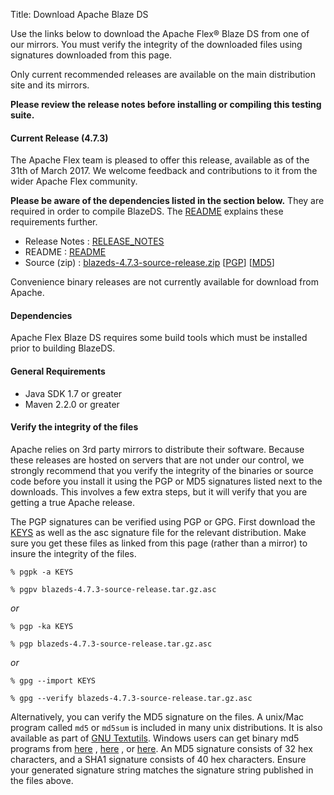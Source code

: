 Title:  Download Apache Blaze DS

Use the links below to download the Apache Flex® Blaze DS from one of our mirrors. You must verify the integrity of the downloaded files using signatures downloaded from this page.

Only current recommended releases are available on the main distribution site and its mirrors.

**Please review the release notes before installing or compiling this testing suite.**

<div class="headline"><h4>Current Release (4.7.3)</h4></div>
The Apache Flex team is pleased to offer this release, available as of the 31th of March 2017. We welcome feedback and contributions to it from the wider Apache Flex community.

**Please be aware of the dependencies listed in the section below.**  They are required in order to compile BlazeDS.  The [README][15] explains these requirements further.

- Release Notes : [RELEASE_NOTES][2]
- README : [README][15]
- Source (zip) : [blazeds-4.7.3-source-release.zip][4] [[PGP](https://www.apache.org/dist/flex/BlazeDS/4.7.3/blazeds-4.7.3-source-release.zip.asc)] [[MD5](https://www.apache.org/dist/flex/BlazeDS/4.7.3/blazeds-4.7.3-source-release.zip.md5)]


Convenience binary releases are not currently available for download from Apache.

<div class="headline"><h4>Dependencies</h4></div>

Apache Flex Blaze DS requires some build tools which must be installed prior to building BlazeDS.

#### General Requirements
- Java SDK 1.7 or greater
- Maven 2.2.0 or greater 

#### Verify the integrity of the files

Apache relies on 3rd party mirrors to distribute their software.  Because these releases are hosted on servers that are not under our control, we strongly recommend that you verify the integrity of the binaries or source code before you install it using the PGP or MD5 signatures listed next to the downloads.  This involves a few extra steps, but it will verify that you are getting a true Apache release.

The PGP signatures can be verified using PGP or GPG. First download the [KEYS][10] as well as the asc signature file for the relevant distribution. Make sure you get these files as linked from this page (rather than a mirror) to insure the integrity of the files.

    % pgpk -a KEYS

    % pgpv blazeds-4.7.3-source-release.tar.gz.asc

*or*

    % pgp -ka KEYS

    % pgp blazeds-4.7.3-source-release.tar.gz.asc

*or*

    % gpg --import KEYS

    % gpg --verify blazeds-4.7.3-source-release.tar.gz.asc


Alternatively, you can verify the MD5 signature on the files. A unix/Mac program called `md5` or `md5sum` is included in many unix distributions. It is also available as part of [GNU Textutils][11]. Windows users can get binary md5 programs from [here][12] , [here][13] , or [here][14]. An MD5 signature consists of 32 hex characters, and a SHA1 signature consists of 40 hex characters. Ensure your generated signature string matches the signature string published in the files above.


[2]: https://www.apache.org/dist/flex/BlazeDS/4.7.3/RELEASE_NOTES
[4]: https://www.apache.org/dyn/closer.lua/flex/BlazeDS/4.7.3/blazeds-4.7.3-source-release.zip
[10]: https://www.apache.org/dist/flex/KEYS
[11]: https://www.gnu.org/software/textutils/textutils.html
[12]: https://www.fourmilab.ch/md5/
[13]: https://www.pc-tools.net/win32/freeware/console/
[14]: https://www.slavasoft.com/fsum/
[15]: https://www.apache.org/dyn/closer.lua/flex/BlazeDS/4.7.3/README